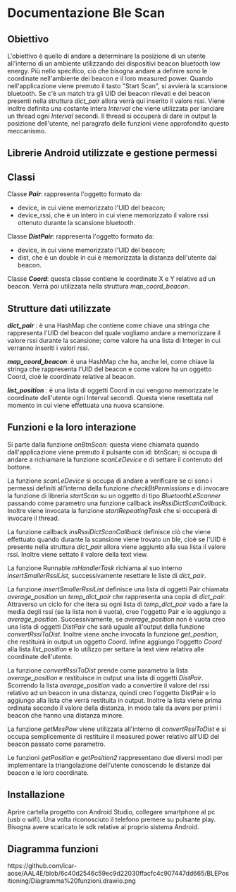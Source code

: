 <h1>Documentazione Ble Scan</h1>



<h2>Obiettivo</h2>

L'obiettivo è quello di andare a determinare la posizione di un utente all'interno di un ambiente utilizzando dei dispositivi beacon bluetooth low energy.
Più nello specifico, ciò che bisogna andare a definire sono le coordinate nell'ambiente dei beacon e il loro measured power.
Quando nell'applicazione viene premuto il tasto "Start Scan", si avvierà la scansione  bluetooth. Se c'è un match tra gli UID dei beacon rilevati e dei beacon presenti nella struttura *dict_pair* allora verrà qui inserito il valore rssi. 
Viene inoltre definita una costante intera *Interval* che viene utilizzata per lanciare un thread ogni *Interval* secondi.
Il thread si occuperà di dare in output la posizione dell'utente, nel paragrafo delle funzioni viene approfondito questo meccanismo.

<h2>Librerie Android utilizzate e gestione permessi</h2> 



<h2>Classi</h2>

Classe ***Pair***: rappresenta l'oggetto formato da: 

- device, in cui viene memorizzato l'UID del beacon;
- device_rssi, che è un intero in cui viene memorizzato il valore rssi ottenuto durante la scansione bluetooth.

Classe ***DistPair***: rappresenta  l'oggetto formato da:

- device, in cui viene memorizzato l'UID del beacon;
- dist, che è un double in cui è memorizzata la distanza dell'utente dal beacon.

Classe ***Coord***: questa classe contiene le coordinate X e Y relative ad un beacon. Verrà poi utilizzata nella struttura *map_coord_beacon*.



<h2>Strutture dati utilizzate</h2>

***dict_pair*** : è una HashMap che contiene come chiave una stringa che rappresenta l'UID del beacon del quale vogliamo andare a memorizzare il valore rssi durante la scansione; come valore ha una lista di Integer in cui verranno inseriti i valori rssi.

***map_coord_beacon***: è una HashMap che ha, anche lei, come chiave la stringa che rappresenta l'UID del beacon e come valore ha un oggetto Coord, cioè le coordinate relative al beacon.

***list_position*** : è una lista di oggetti Coord in cui vengono memorizzate le coordinate dell'utente ogni Interval secondi. Questa viene resettata nel momento in cui viene effettuata una nuova scansione.



<h2>Funzioni e la loro interazione</h2>

Si parte dalla funzione *onBtnScan*: questa viene chiamata quando dall'applicazione viene premuto il pulsante con id: btnScan; si occupa di andare a richiamare la funzione *scanLeDevice* e di settare il contenuto del bottone.

La funzione *scanLeDevice* si occupa di andare a verificare se ci sono i permessi definiti all'interno della funzione *checkBtPermissions* e di invocare la funzione di libreria *startScan* su un oggetto di tipo *BluetoothLeScanner* passando come parametro una funzione callback *insRssiDictScanCallback*.
Inoltre viene invocata la funzione *startRepeatingTask* che si occuperà di invocare il thread.

La funzione callback *insRssiDictScanCallback* definisce ciò che viene effettuato quando durante la scansione viene trovato un ble, cioè se l'UID è presente nella struttura *dict_pair* allora viene aggiunto alla sua lista il valore rssi. Inoltre viene settato il valore della text view.

La funzione Runnable *mHandlerTask* richiama al suo interno *insertSmallerRssiList*, successivamente resettare le liste di *dict_pair*.

La funzione *insertSmallerRssiList* definisce una lista di oggetti Pair chiamata *average_position* un *temp_dict_pair* che rappresenta una copia di *dict_pair*. 
Attraverso un ciclo for che itera su ogni lista di *temp_dict_pair* vado a fare la media degli rssi (se la lista non è vuota), creo l'oggetto Pair e lo aggiungo a *average_position*. Successivamente, se *average_position* non è vuota creo una lista di oggetti *DistPair* che sarà uguale all'output della funzione *convertRssiToDist*. Inoltre viene anche invocata la funzione *get_position*, che restituirà in output un oggetto *Coord*. 
Infine aggiungo l'oggetto *Coord* alla lista *list_position* e lo utilizzo per settare la text view relativa alle coordinate dell'utente.

La funzione *convertRssiToDist* prende come parametro la lista *average_position* e restituisce in output una lista di oggetti *DistPair*. Scorrendo la lista *average_position* vado a convertire il valore del rssi relativo ad un beacon in una distanza, quindi creo l'oggetto DistPair e lo aggiungo alla lista che verrà restituita in output. Inoltre la lista viene prima ordinata secondo il valore della distanza, in modo tale da avere per primi i beacon che hanno una distanza minore.

La funzione *getMesPow* viene utilizzata all'interno di *convertRssiToDist* e si occupa semplicemente di restituire il measured power relativo all'UID del beacon passato come parametro.

Le funzioni *getPosition* e *getPosition2* rappresentano due diversi modi per implementare la triangolazione dell'utente conoscendo le distanze dai beacon e le loro coordinate.

 

<h2>Installazione</h2>

Aprire cartella progetto con Android Studio, collegare smartphone al pc (usb o wifi). Una volta riconosciuto il telefono premere su pulsante play.
Bisogna avere scaricato le sdk relative al proprio sistema Android.





<h2>Diagramma funzioni</h2>
https://github.com/icar-aose/AAL4E/blob/6c40d2546c59ec9d22030ffacfc4c907447dd665/BLEPositioning/Diagramma%20funzioni.drawio.png

